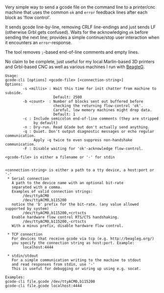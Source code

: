 Very simple way to send a gcode file on the command line to a printer/cnc
machine that uses the common `ok` and `error` feedback lines after each
block as 'flow control'.

It sends gcode line-by-line, removing CRLF line-endings and just sends LF
(otherwise Grbl gets confused). Waits for the acknowledging `ok` before sending
the next line; provides a simple continue/stop user interaction when it
encounters an `error`-response.

The tool removes `;`-based end-of-line comments and empty lines.

No claim to be complete, just useful for my local Marlin-based 3D printers and
Grbl-based CNC as well as various machines I run with [BeagleG].

```
Usage:
gcode-cli [options] <gcode-file> [<connection-string>]
Options:
        -s <millis> : Wait this time for init chatter from machine to subside.
                      Default: 2500
        -b <count>  : Number of blocks sent out buffered before
                      checking the returning flow-control 'ok'.
                      Careful, low memory machines might drop data.
                      Default: 1
        -c : Include semicolon end-of-line comments (they are stripped
             by default)
        -n : Dry-run. Read GCode but don't actually send anything.
        -q : Quiet. Don't output diagnostic messages or echo regular communication.
             Apply -q twice to even suppress non-handshake communication.
        -F : Disable waiting for 'ok'-acknowledge flow-control.

<gcode-file> is either a filename or '-' for stdin


<connection-string> is either a path to a tty device, a host:port or '-'
 * Serial connection
   A path to the device name with an optional bit-rate
   separated with a comma.
   Examples of valid connection strings:
        /dev/ttyACM0
        /dev/ttyACM0,b115200
   notice the 'b' prefix for the bit-rate. (any value allowed supported by system)
        /dev/ttyACM0,b115200,+crtscts
   Enable hardware flow control RTS/CTS handshaking.
        /dev/ttyACM0,b115200,-crtscts
   With a minus prefix, disable hardware flow control.

 * TCP connection
   For devices that receive gcode via tcp (e.g. http://beagleg.org/)
   you specify the connection string as host:port. Example:
        localhost:4444

 * stdin/stdout
   For a simple communication writing to the machine to stdout
   and read responses from stdin, use '-'
   This is useful for debugging or wiring up using e.g. socat.

Examples:
gcode-cli file.gcode /dev/ttyACM0,b115200
gcode-cli file.gcode localhost:4444
```

[BeagleG]: http://beagleg.org/
